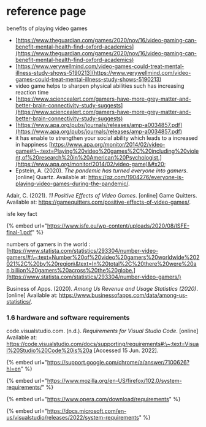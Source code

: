 # reference page



benefits of playing video games

* [https://www.theguardian.com/games/2020/nov/16/video-gaming-can-benefit-mental-health-find-oxford-academics](https://www.theguardian.com/games/2020/nov/16/video-gaming-can-benefit-mental-health-find-oxford-academics)
* [https://www.verywellmind.com/video-games-could-treat-mental-illness-study-shows-5190213](https://www.verywellmind.com/video-games-could-treat-mental-illness-study-shows-5190213)
* video game helps to sharpen physical abilities    such has increasing  reaction time&#x20;
* [https://www.sciencealert.com/gamers-have-more-grey-matter-and-better-brain-connectivity-study-suggests](https://www.sciencealert.com/gamers-have-more-grey-matter-and-better-brain-connectivity-study-suggests)
* [https://www.apa.org/pubs/journals/releases/amp-a0034857.pdf](https://www.apa.org/pubs/journals/releases/amp-a0034857.pdf)
* it has enable to strengthen your social ability which leads to  a increased in happiness [https://www.apa.org/monitor/2014/02/video-game#:\~:text=Playing%20video%20games%2C%20including%20violent,of%20research%20in%20American%20Psychologist.](https://www.apa.org/monitor/2014/02/video-game)&#x20;
* Epstein, A. (2020). _The pandemic has turned everyone into gamers_. \[online] Quartz. Available at: https://qz.com/1904276/everyone-is-playing-video-games-during-the-pandemic/.

Adair, C. (2021). _11 Positive Effects of Video Games_. \[online] Game Quitters. Available at: https://gamequitters.com/positive-effects-of-video-games/.

isfe  key fact&#x20;

{% embed url="https://www.isfe.eu/wp-content/uploads/2020/08/ISFE-final-1.pdf" %}

numbers of gamers in the world : [https://www.statista.com/statistics/293304/number-video-gamers/#:\~:text=Number%20of%20video%20gamers%20worldwide%202021%2C%20by%20region\&text=In%20total%2C%20there%20were%20an,billion%20gamers%20across%20the%20globe.](https://www.statista.com/statistics/293304/number-video-gamers/)

Business of Apps. (2020). _Among Us Revenue and Usage Statistics (2020)_. \[online] Available at: https://www.businessofapps.com/data/among-us-statistics/.





### 1.6 hardware and software  requirements

code.visualstudio.com. (n.d.). _Requirements for Visual Studio Code_. \[online] Available at: https://code.visualstudio.com/docs/supporting/requirements#:\~:text=Visual%20Studio%20Code%20is%20a \[Accessed 15 Jun. 2022].

{% embed url="https://support.google.com/chrome/a/answer/7100626?hl=en" %}

{% embed url="https://www.mozilla.org/en-US/firefox/102.0/system-requirements/" %}

{% embed url="https://www.opera.com/download/requirements" %}

{% embed url="https://docs.microsoft.com/en-us/visualstudio/releases/2022/system-requirements" %}
